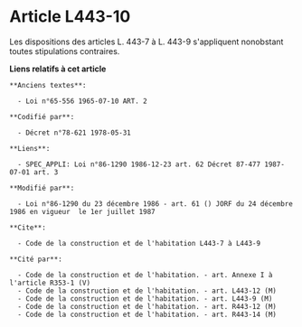 # Article L443-10

Les dispositions des articles L. 443-7 à L. 443-9 s'appliquent nonobstant toutes stipulations contraires.

**Liens relatifs à cet article**

	**Anciens textes**:

	  - Loi n°65-556 1965-07-10 ART. 2

	**Codifié par**:

	  - Décret n°78-621 1978-05-31

	**Liens**:

	  - SPEC_APPLI: Loi n°86-1290 1986-12-23 art. 62 Décret 87-477 1987-07-01 art. 3

	**Modifié par**:

	  - Loi n°86-1290 du 23 décembre 1986 - art. 61 () JORF du 24 décembre 1986 en vigueur  le 1er juillet 1987

	**Cite**:

	  - Code de la construction et de l'habitation L443-7 à L443-9

	**Cité par**:

	  - Code de la construction et de l'habitation. - art. Annexe I à l'article R353-1 (V)
	  - Code de la construction et de l'habitation. - art. L443-12 (M)
	  - Code de la construction et de l'habitation. - art. L443-9 (M)
	  - Code de la construction et de l'habitation. - art. R443-12 (M)
	  - Code de la construction et de l'habitation. - art. R443-14 (M)
